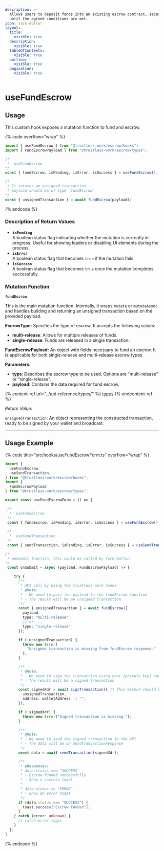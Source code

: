 ```yaml
---
description: >-
  Allows users to deposit funds into an existing escrow contract, securing them
  until the agreed conditions are met.
icon: sack-dollar
layout:
  title:
    visible: true
  description:
    visible: true
  tableOfContents:
    visible: true
  outline:
    visible: true
  pagination:
    visible: true
---
```


# useFundEscrow

## Usage

This custom hook exposes a mutation function to fund and escrow.

{% code overflow="wrap" %}
```typescript
import { useFundEscrow } from "@trustless-work/escrow/hooks";
import { FundEscrowPayload } from "@trustless-work/escrow/types";

/*
 *  useFundEscrow
*/
const { fundEscrow, isPending, isError, isSuccess } = useFundEscrow();

/* 
 * It returns an unsigned transaction
 * payload should be of type `fundEscrow`
*/
const { unsignedTransaction } = await fundEscrow(payload);

```
{% endcode %}

### Description of Return Values

* **`isPending`**\
  A boolean status flag indicating whether the mutation is currently in progress. Useful for showing loaders or disabling UI elements during the process.
* **`isError`**\
  A boolean status flag that becomes `true` if the mutation fails.
* **`isSuccess`**\
  A boolean status flag that becomes `true` once the mutation completes successfully.

### Mutation Function

**`fundEscrow`**

This is the main mutation function. Internally, it wraps `mutate` or `mutateAsync` and handles building and returning an unsigned transaction based on the provided payload.

**EscrowType**: Specifies the type of escrow. It accepts the following values:

* **multi-release**: Allows for multiple releases of funds.
* **single-release**: Funds are released in a single transaction.

**FundEscrowPayload:** An object with fields necessary to fund an escrow. It is applicable for both single-release and multi-release escrow types.

**Parameters**:

* **type**: Describes the escrow type to be used. Options are "multi-release" or "single-release".
* **payload**: Contains the data required for fund escrow.

{% content-ref url="../api-reference/types/" %}
[types](../api-reference/types/)
{% endcontent-ref %}

_Return Value:_

`unsignedTransaction`: An object representing the constructed transaction, ready to be signed by your wallet and broadcast.

***

## Usage Example

{% code title="src/hooks/useFundEscrowForm.ts" overflow="wrap" %}
```typescript
import {
  useFundEscrow,
  useSendTransaction,
} from "@trustless-work/escrow/hooks";
import {
  FundEscrowPayload
} from "@trustless-work/escrow/types";

export const useFundEscrowForm = () => {

 /*
  *  useFundEscrow
 */
 const { fundEscrow, isPending, isError, isSuccess } = useFundEscrow();
 
 /*
  *  useSendTransaction
 */
 const { sendTransaction, isPending, isError, isSuccess } = useSendTransaction();

/*
 * onSubmit function, this could be called by form button
*/
 const onSubmit = async (payload: FundEscrowPayload) => {

    try {
      /**
       * API call by using the trustless work hooks
       * @Note:
       * - We need to pass the payload to the fundEscrow function
       * - The result will be an unsigned transaction
       */
      const { unsignedTransaction } = await fundEscrow({
        payload,
        type: "multi-release"
        // or ...
        type: "single-release"
      });

      if (!unsignedTransaction) {
        throw new Error(
          "Unsigned transaction is missing from fundEscrow response."
        );
      }

      /**
       * @Note:
       * - We need to sign the transaction using your [private key] such as wallet
       * - The result will be a signed transaction
       */
      const signedXdr = await signTransaction({ /* This method should be provided by the wallet */
        unsignedTransaction,
        address: walletAddress || "",
      });

      if (!signedXdr) {
        throw new Error("Signed transaction is missing.");
      }

      /**
       * @Note:
       * - We need to send the signed transaction to the API
       * - The data will be an SendTransactionResponse
       */
      const data = await sendTransaction(signedXdr);

      /**
       * @Responses:
       * data.status === "SUCCESS"
       * - Escrow funded successfully
       * - Show a success toast
       *
       * data.status == "ERROR"
       * - Show an error toast
       */
      if (data.status === "SUCCESS") {
        toast.success("Escrow Funded");
      }
    } catch (error: unknown) {
      // catch error logic
    }
  };
}

```
{% endcode %}

